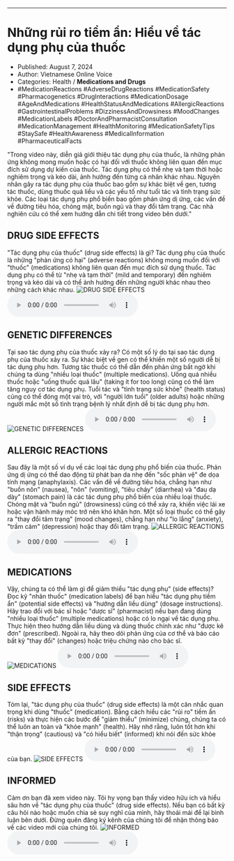 
---

# Những rủi ro tiềm ẩn: Hiểu về tác dụng phụ của thuốc

- Published: August 7, 2024
- Author: Vietnamese Online Voice
- Categories: Health / **Medications and Drugs**
- #MedicationReactions #AdverseDrugReactions #MedicationSafety #Pharmacogenetics #DrugInteractions #MedicationDosage #AgeAndMedications #HealthStatusAndMedications #AllergicReactions #GastrointestinalProblems #DizzinessAndDrowsiness #MoodChanges #MedicationLabels #DoctorAndPharmacistConsultation #MedicationManagement #HealthMonitoring #MedicationSafetyTips #StaySafe #HealthAwareness #MedicalInformation #PharmaceuticalFacts

"Trong video này, diễn giả giới thiệu tác dụng phụ của thuốc, là những phản ứng không mong muốn hoặc có hại đối với thuốc không liên quan đến mục đích sử dụng dự kiến ​​của thuốc. Tác dụng phụ có thể nhẹ và tạm thời hoặc nghiêm trọng và kéo dài, ảnh hưởng đến từng cá nhân khác nhau. Nguyên nhân gây ra tác dụng phụ của thuốc bao gồm sự khác biệt về gen, tương tác thuốc, dùng thuốc quá liều và các yếu tố như tuổi tác và tình trạng sức khỏe. Các loại tác dụng phụ phổ biến bao gồm phản ứng dị ứng, các vấn đề về đường tiêu hóa, chóng mặt, buồn ngủ và thay đổi tâm trạng. Các nhà nghiên cứu có thể xem hướng dẫn chi tiết trong video bên dưới."


## DRUG SIDE EFFECTS

"Tác dụng phụ của thuốc" (drug side effects) là gì? Tác dụng phụ của thuốc là những "phản ứng có hại" (adverse reactions) không mong muốn đối với "thuốc" (medications) không liên quan đến mục đích sử dụng thuốc. Tác dụng phụ có thể từ "nhẹ và tạm thời" (mild and temporary) đến nghiêm trọng và kéo dài và có thể ảnh hưởng đến những người khác nhau theo những cách khác nhau.
![DRUG SIDE EFFECTS](https://http-archiver-apis-production-80.schnworks.com/storage/images/transitions/2024-08-07/transition-20117546589-Montserrat-Black-303F9F.jpg)
<audio controls>
    <source src="https://http-archiver-apis-production-80.schnworks.com/storage/storage/audio/file-13989672740.mp3" type="audio/mpeg">
</audio>



## GENETIC DIFFERENCES

Tại sao tác dụng phụ của thuốc xảy ra? Có một số lý do tại sao tác dụng phụ của thuốc xảy ra. Sự khác biệt về gen có thể khiến một số người dễ bị tác dụng phụ hơn. Tương tác thuốc có thể dẫn đến phản ứng bất ngờ khi chúng ta dùng "nhiều loại thuốc" (multiple medications). Uống quá nhiều thuốc hoặc "uống thuốc quá lâu" (taking it for too long) cũng có thể làm tăng nguy cơ tác dụng phụ. Tuổi tác và "tình trạng sức khỏe" (health status) cũng có thể đóng một vai trò, với "người lớn tuổi" (older adults) hoặc những người mắc một số tình trạng bệnh lý nhất định dễ bị tác dụng phụ hơn.
![GENETIC DIFFERENCES](https://http-archiver-apis-production-80.schnworks.com/storage/images/transitions/2024-08-07/transition--6970888408-Montserrat-ExtraBold-673AB7.jpg)
<audio controls>
    <source src="https://http-archiver-apis-production-80.schnworks.com/storage/storage/audio/file-1633701289.mp3" type="audio/mpeg">
</audio>



## ALLERGIC REACTIONS

Sau đây là một số ví dụ về các loại tác dụng phụ phổ biến của thuốc. Phản ứng dị ứng có thể dao động từ phát ban da nhẹ đến "sốc phản vệ" đe dọa tính mạng (anaphylaxis). Các vấn đề về đường tiêu hóa, chẳng hạn như "buồn nôn" (nausea), "nôn" (vomiting), "tiêu chảy" (diarrhea) và "đau dạ dày" (stomach pain) là các tác dụng phụ phổ biến của nhiều loại thuốc. Chóng mặt và "buồn ngủ" (drowsiness) cũng có thể xảy ra, khiến việc lái xe hoặc vận hành máy móc trở nên khó khăn hơn. Một số loại thuốc có thể gây ra "thay đổi tâm trạng" (mood changes), chẳng hạn như "lo lắng" (anxiety), "trầm cảm" (depression) hoặc thay đổi tâm trạng.
![ALLERGIC REACTIONS](https://http-archiver-apis-production-80.schnworks.com/storage/images/transitions/2024-08-07/transition--30531657993-Montserrat-Medium-880E4F.jpg)
<audio controls>
    <source src="https://http-archiver-apis-production-80.schnworks.com/storage/storage/audio/file-2794450724.mp3" type="audio/mpeg">
</audio>



## MEDICATIONS

Vậy, chúng ta có thể làm gì để giảm thiểu "tác dụng phụ" (side effects)? Đọc kỹ "nhãn thuốc" (medication labels) để bạn hiểu "tác dụng phụ tiềm ẩn" (potential side effects) và "hướng dẫn liều dùng" (dosage instructions). Hãy trao đổi với bác sĩ hoặc "dược sĩ" (pharmacist) nếu bạn đang dùng "nhiều loại thuốc" (multiple medications) hoặc có lo ngại về tác dụng phụ. Thực hiện theo hướng dẫn liều dùng và dùng thuốc chính xác như "được kê đơn" (prescribed). Ngoài ra, hãy theo dõi phản ứng của cơ thể và báo cáo bất kỳ "thay đổi" (changes) hoặc triệu chứng nào cho bác sĩ.
![MEDICATIONS](https://http-archiver-apis-production-80.schnworks.com/storage/images/transitions/2024-08-07/transition--11923544218-Montserrat-Black-004895.jpg)
<audio controls>
    <source src="https://http-archiver-apis-production-80.schnworks.com/storage/storage/audio/file-5059998138.mp3" type="audio/mpeg">
</audio>



## SIDE EFFECTS

Tóm lại, "tác dụng phụ của thuốc" (drug side effects) là một cân nhắc quan trọng khi dùng "thuốc" (medication). Bằng cách hiểu các "rủi ro" tiềm ẩn (risks) và thực hiện các bước để "giảm thiểu" (minimize) chúng, chúng ta có thể luôn an toàn và "khỏe mạnh" (health). Hãy nhớ rằng, luôn tốt hơn khi "thận trọng" (cautious) và "có hiểu biết" (informed) khi nói đến sức khỏe của bạn.
![SIDE EFFECTS](https://http-archiver-apis-production-80.schnworks.com/storage/images/transitions/2024-08-07/transition--5621120164-Montserrat-ExtraBold-004895.jpg)
<audio controls>
    <source src="https://http-archiver-apis-production-80.schnworks.com/storage/storage/audio/file-23284291595.mp3" type="audio/mpeg">
</audio>



## INFORMED

Cảm ơn bạn đã xem video này. Tôi hy vọng bạn thấy video hữu ích và hiểu sâu hơn về "tác dụng phụ của thuốc" (drug side effects). Nếu bạn có bất kỳ câu hỏi nào hoặc muốn chia sẻ suy nghĩ của mình, hãy thoải mái để lại bình luận bên dưới. Đừng quên đăng ký kênh của chúng tôi để nhận thông báo về các video mới của chúng tôi.
![INFORMED](https://http-archiver-apis-production-80.schnworks.com/storage/images/transitions/2024-08-07/transition-18499532796-Montserrat-Bold-512DA8.jpg)
<audio controls>
    <source src="https://http-archiver-apis-production-80.schnworks.com/storage/storage/audio/file-6475127379.mp3" type="audio/mpeg">
</audio>

